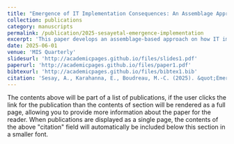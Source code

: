 ```yaml
---
title: "Emergence of IT Implementation Consequences: An Assemblage Approach"
collection: publications
category: manuscripts
permalink: /publication/2025-sesayetal-emergence-implementation
excerpt: 'This paper develops an assemblage-based approach on how IT impementation consequences emerge in organizations.'
date: 2025-06-01
venue: 'MIS Quarterly'
slidesurl: 'http://academicpages.github.io/files/slides1.pdf'
paperurl: 'http://academicpages.github.io/files/paper1.pdf'
bibtexurl: 'http://academicpages.github.io/files/bibtex1.bib'
citation: 'Sesay, A., Karahanna, E., Boudreau, M.-C. (2025). &quot;Emergence of IT Implementation Consequences: An Assemblage Approach.&quot; <i>MIS Quarterly</i>. 49(2), p.643-676.'
---
```

The contents above will be part of a list of publications, if the user clicks the link for the publication than the contents of section will be rendered as a full page, allowing you to provide more information about the paper for the reader. When publications are displayed as a single page, the contents of the above "citation" field will automatically be included below this section in a smaller font.
